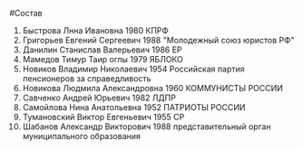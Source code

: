 #Состав
1. Быстрова Лнна Ивановна 1980 КПРФ
2. Григорьев Евгений Сергеевич 1988 \"Молодежный союз юристов РФ\"
3. Данилин Станислав Валерьевич 1986 ЕР
4. Мамедов Тимур Таир оглы 1979 ЯБЛОКО
5. Новиков Владимир Николаевич 1954 Российская партия пенсионеров за справедливость
6. Новикова Людмила Александровна 1960 КОММУНИСТЫ РОССИИ
7. Савченко Андрей Юрьевич 1982 ЛДПР
8. Самойлова Нина Анатольевна 1952 ПАТРИОТЫ РОССИИ
9. Тумановский Виктор Евгеньевич 1955 СР
10. Шабанов Александр Викторович 1988 представительный орган муниципального образования

